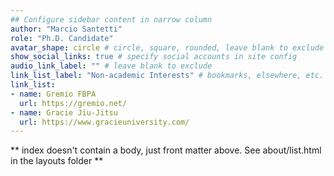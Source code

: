```yaml
---
## Configure sidebar content in narrow column
author: "Marcio Santetti"
role: "Ph.D. Candidate"
avatar_shape: circle # circle, square, rounded, leave blank to exclude
show_social_links: true # specify social accounts in site config
audio_link_label: "" # leave blank to exclude
link_list_label: "Non-academic Interests" # bookmarks, elsewhere, etc.
link_list:
- name: Gremio FBPA
  url: https://gremio.net/
- name: Gracie Jiu-Jitsu
  url: https://www.gracieuniversity.com/
---
```


** index doesn't contain a body, just front matter above.
See about/list.html in the layouts folder **